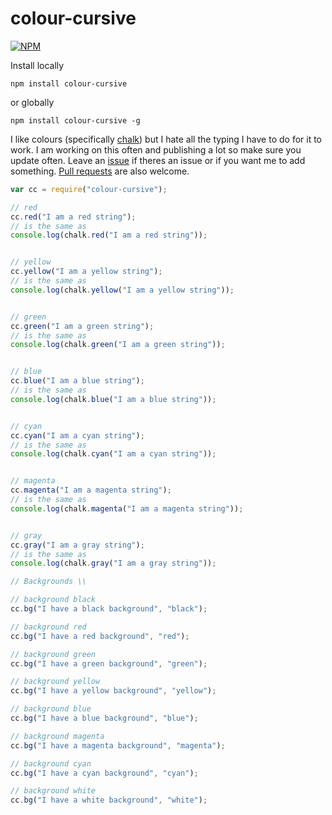 # colour-cursive

[![NPM](https://nodei.co/npm/colour-cursive.png?downloads=true)](https://nodei.co/npm/colour-cursive/)

Install locally
```
npm install colour-cursive
```
or globally
```
npm install colour-cursive -g
```



I like colours (specifically [chalk](https://www.npmjs.com/package/chalk)) but I hate all the typing I have to do for it to work. I am working on this often and publishing a lot so make sure you update often. Leave an [issue](https://github.com/obrien66/colour-cursive/issues) if theres an issue or if you want me to add something. [Pull requests](https://github.com/obrien66/colour-cursive/pulls) are also welcome.

```js
var cc = require("colour-cursive");

// red
cc.red("I am a red string");
// is the same as 
console.log(chalk.red("I am a red string"));


// yellow
cc.yellow("I am a yellow string");
// is the same as 
console.log(chalk.yellow("I am a yellow string"));


// green
cc.green("I am a green string");
// is the same as 
console.log(chalk.green("I am a green string"));


// blue
cc.blue("I am a blue string");
// is the same as 
console.log(chalk.blue("I am a blue string"));


// cyan
cc.cyan("I am a cyan string");
// is the same as 
console.log(chalk.cyan("I am a cyan string"));


// magenta
cc.magenta("I am a magenta string");
// is the same as 
console.log(chalk.magenta("I am a magenta string"));


// gray
cc.gray("I am a gray string");
// is the same as 
console.log(chalk.gray("I am a gray string"));

// Backgrounds \\

// background black
cc.bg("I have a black background", "black");

// background red
cc.bg("I have a red background", "red");

// background green
cc.bg("I have a green background", "green");

// background yellow
cc.bg("I have a yellow background", "yellow");

// background blue
cc.bg("I have a blue background", "blue");

// background magenta
cc.bg("I have a magenta background", "magenta");

// background cyan
cc.bg("I have a cyan background", "cyan");

// background white
cc.bg("I have a white background", "white");


```

